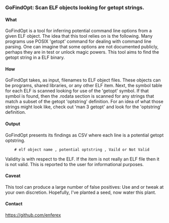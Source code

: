 ### GoFindOpt: Scan ELF objects looking for getopt strings.

#### What
GoFindOpt is a tool for inferring potential command line options from a given
ELF object.  The idea that this tool relies on is the following.  Many programs
use POSIX 'getopt' command for dealing with command line parsing.  One can
imagine that some options are not documented publicly, perhaps they are in
test or unlock magic powers.  This tool aims to find the getopt string in a ELF
binary.

#### How
GoFindOpt takes, as input, filenames to ELF object files. These objects can be
programs, shared libraries, or any other ELF item.  Next, the symbol table for
each ELF is scanned looking for use of the 'getopt' symbol.  If that symbol is
found, then the .rodata section is scanned for any strings that match a subset
of the getopt 'optstring' definition.  For an idea of what those strings might
look like, check out 'man 3 getopt' and look for the 'optstring' definition.

#### Output
GoFindOpt presents its findings as CSV where each line is a potential getopt
optstring.
```
    # elf object name , potential optstring , Vaild or Not Valid
```

Validity is with respect to the ELF.  If the item is not really an ELF file then
it is not valid.  This is reported to the user for informational purposes.

#### Caveat
This tool can produce a large number of false positives:  Use and or tweak at
your own discretion.  Hopefully, I've planted a seed, now water this plant.

#### Contact
https://github.com/enferex
